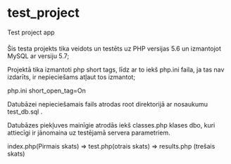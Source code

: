 # test_project
Test project app
####
Šis testa projekts tika veidots un testēts uz PHP versijas 5.6 un izmantojot MySQL ar versiju 5.7;

Projektā tika izmantoti php short tags, līdz ar to iekš php.ini faila, ja tas nav izdarīts, ir nepieciešams atļaut tos izmantot;

php.ini
	short_open_tag=On
	

Datubāzei nepieciešamais fails atrodas root direktorijā ar nosaukumu test_db.sql .

Datubāzes piekļuves mainīgie atrodās iekš classes.php klases dbo, kuri attiecīgi ir jānomaina uz testējamā servera parametriem.


index.php(Pirmais skats) => test.php(otrais skats) => results.php (trešais skats)
